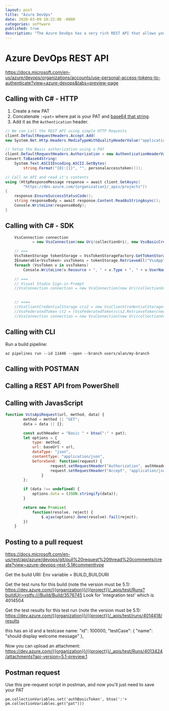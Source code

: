 ```yaml
---
layout: post
title: "Azure DevOps"
date: 2020-03-09 10:22:00 -0800
categories: software
published: true
description: "The Azure DevOps has a very rich REST API that allows you to integrate your business practices with it."
---
```


# Azure DevOps REST API
https://docs.microsoft.com/en-us/azure/devops/organizations/accounts/use-personal-access-tokens-to-authenticate?view=azure-devops&tabs=preview-page

## Calling with C# - HTTP
1. Create a new PAT
1. Concatenate `:<pat>` where pat is your PAT and [base64 that string](https://www.base64encode.org/).
1. Add it as the `Authentication` header.

```cs
// We can call the REST API using simple HTTP Requests
client.DefaultRequestHeaders.Accept.Add(
new System.Net.Http.Headers.MediaTypeWithQualityHeaderValue("application/json"));

// Setup the Basic authorization using a PAT
client.DefaultRequestHeaders.Authorization = new AuthenticationHeaderValue("Basic",
Convert.ToBase64String(
    System.Text.ASCIIEncoding.ASCII.GetBytes(
        string.Format("{0}:{1}", "", personalaccesstoken))));

// Call an API and read it's contents
using (HttpResponseMessage response = await client.GetAsync(
        "https://dev.azure.com/{organization}/_apis/projects"))
{
    response.EnsureSuccessStatusCode();
    string responseBody = await response.Content.ReadAsStringAsync();
    Console.WriteLine(responseBody);
}
```
## Calling with C# - SDK

```cs
    VssConnection connection
            = new VssConnection(new Uri(collectionUri), new VssBasicCredential("alan@msn.com", "pat"));

    // ===
    VssTokenStorage tokenStorage = VssTokenStorageFactory.GetTokenStorageNamespace("VisualStudio");
    IEnumerable<VssToken> vssTokens = tokenStorage.RetrieveAll("VssApp");
    foreach (VssToken v in vssTokens)
        Console.WriteLine(v.Resource + ", " + v.Type + ", " + v.UserName + ", " + v.ToString());

    // ===
    // Visual Studio Sign-in Prompt
    //VssConnection connection = new VssConnection(new Uri(collectionUri), new VssClientCredentials());
    

    // ====
    //VssClientCredentialStorage ccs2 = new VssClientCredentialStorage();
    //VssFederatedToken ct2 = (VssFederatedToken)ccs2.RetrieveToken(new Uri(collectionUri), VssCredentialsType.Federated);
    //VssConnection connection = new VssConnection(new Uri(collectionUri), new VssFederatedCredential(ct2));
```

## Calling with CLI

Run a build pipeline:
```
az pipelines run --id 11446 --open --branch users/alan/my-branch
```


## Calling with POSTMAN

## Calling a REST API from PowerShell

## Calling with JavasScript

```js
function VstsApiRequest(url, method, data) {
        method = method || "GET";
        data = data || {};

        const authHeader = "Basic " + btoa(":" + pat);
        let options = {
            type: method,
            url: baseUrl + url,
            dataType: "json",
            contentType: "application/json",
            beforeSend: function(request) {
                    request.setRequestHeader("Authorization", authHeader);
                    request.setRequestHeader("Accept", "application/json;api-version=5.1"  );
                }
        };

        if (data !== undefined) {
            options.data = (JSON.stringify(data));
        }

        return new Promise(
            function(resolve, reject) {
                $.ajax(options).done(resolve).fail(reject);
        })
    }
```

## Posting to a pull request

https://docs.microsoft.com/en-us/rest/api/azure/devops/git/pull%20request%20thread%20comments/create?view=azure-devops-rest-5.1#commenttype

Get the build URI:
Env variable = BUILD_BUILDURI

Get the test runs for this build (note the version must be 5.1):
https://dev.azure.com/{{organization}}/{{project}}/_apis/test/Runs?buildUri=vstfs:///Build/Build/3576745
Look for 'integration test' which is 4014504

Get the test results for this test run (note the version must be 5.1):
https://dev.azure.com/{{organization}}/{{project}}/_apis/test/runs/4014418/results

this has an id and a testcase name:
"id": 100000,
"testCase": { "name": "should display welcome message" },

Now you can upload an attachment:
https://dev.azure.com/{{organization}}/{{project}}/_apis/test/Runs/4013424/attachments?api-version=5.1-preview.1

## Postman request

Use this pre-request script in postman, and now you'll just need to save your PAT 

```
pm.collectionVariables.set('authBasicToken', btoa(':'+ pm.collectionVariables.get("pat")))
```